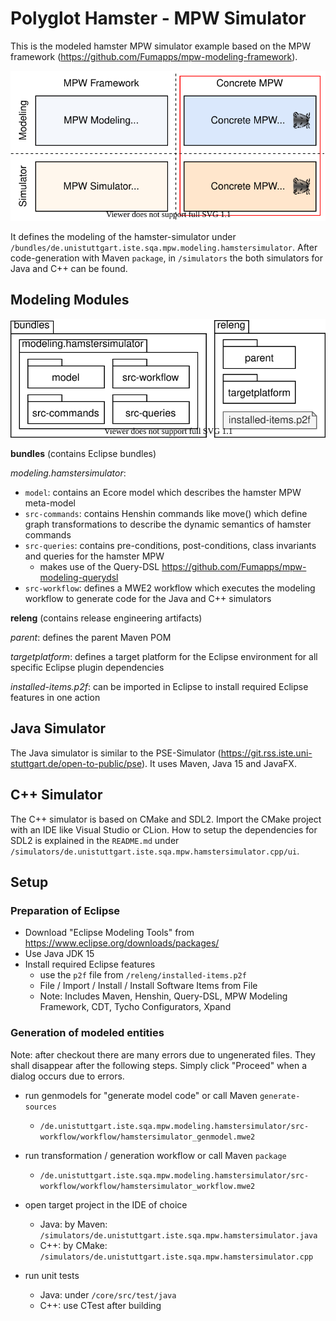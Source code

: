 # Polyglot Hamster - MPW Simulator

This is the modeled hamster MPW simulator example based on the MPW framework (https://github.com/Fumapps/mpw-modeling-framework).

![modeling approach](documentation/graphics/mdsd-approach-concrete-simulator.svg)

It defines the modeling of the hamster-simulator under `/bundles/de.unistuttgart.iste.sqa.mpw.modeling.hamstersimulator`.
After code-generation with Maven `package`, in `/simulators` the both simulators for Java and C++ can be found.

## Modeling Modules

![modeling approach](documentation/graphics/hamster-modules.svg)

**bundles** (contains Eclipse bundles)

*modeling.hamstersimulator*:

* `model`: contains an Ecore model which describes the hamster MPW meta-model
* `src-commands`: contains Henshin commands like move() which define graph transformations to describe the dynamic semantics of hamster commands
* `src-queries`: contains pre-conditions, post-conditions, class invariants and queries for the hamster MPW 
    * makes use of the Query-DSL https://github.com/Fumapps/mpw-modeling-querydsl
* `src-workflow`: defines a MWE2 workflow which executes the modeling workflow to generate code for the Java and C++ simulators

**releng** (contains release engineering artifacts)

*parent*: defines the parent Maven POM

*targetplatform*: defines a target platform for the Eclipse environment for all specific Eclipse plugin dependencies

*installed-items.p2f*: can be imported in Eclipse to install required Eclipse features in one action

## Java Simulator

The Java simulator is similar to the PSE-Simulator (https://git.rss.iste.uni-stuttgart.de/open-to-public/pse).
It uses Maven, Java 15 and JavaFX.

##  C++ Simulator

The C++ simulator is based on CMake and SDL2.
Import the CMake project with an IDE like Visual Studio or CLion.
How to setup the dependencies for SDL2 is explained in the `README.md` under `/simulators/de.unistuttgart.iste.sqa.mpw.hamstersimulator.cpp/ui`.

## Setup

### Preparation of Eclipse

* Download "Eclipse Modeling Tools" from https://www.eclipse.org/downloads/packages/
* Use Java JDK 15
* Install required Eclipse features
    * use the `p2f` file from `/releng/installed-items.p2f`
    * File / Import / Install / Install Software Items from File
    * Note: Includes Maven, Henshin, Query-DSL, MPW Modeling Framework, CDT, Tycho Configurators, Xpand

### Generation of modeled entities

Note: after checkout there are many errors due to ungenerated files. They shall disappear after the following steps.
Simply click "Proceed" when a dialog occurs due to errors.

* run genmodels for "generate model code" or call Maven `generate-sources`
    * `/de.unistuttgart.iste.sqa.mpw.modeling.hamstersimulator/src-workflow/workflow/hamstersimulator_genmodel.mwe2`

* run transformation / generation workflow or call Maven `package`
    * `/de.unistuttgart.iste.sqa.mpw.modeling.hamstersimulator/src-workflow/workflow/hamstersimulator_workflow.mwe2`

* open target project in the IDE of choice
    * Java: by Maven: `/simulators/de.unistuttgart.iste.sqa.mpw.hamstersimulator.java`
    * C++: by CMake: `/simulators/de.unistuttgart.iste.sqa.mpw.hamstersimulator.cpp`

* run unit tests
    * Java: under `/core/src/test/java`
    * C++: use CTest after building